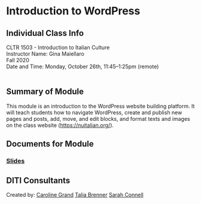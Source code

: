 # Introduction to WordPress

## Individual Class Info
CLTR 1503 - Introduction to Italian Culture
<br>
Instructor Name: Gina Maiellaro
<br>
Fall 2020
<br>
Date and Time: Monday, October 26th, 11:45–1:25pm (remote)
<br>
<br>


## Summary of Module
This module is an introduction to the WordPress website building platform. It will teach students how to navigate WordPress, create and publish new pages and posts, add, move, and edit blocks, and format texts and images on the class website (https://nuitalian.org/).


## Documents for Module

### [Slides](https://github.com/NULabNortheastern/digitalassignmentshowcase/blob/master/website_building/italian_culture-fall202-maiellaro/Slides.pdf)

## DITI Consultants
Created by:
[Caroline Grand](grand.c@northeastern.edu)
[Talia Brenner](brenne.t@northeastern.edu)
[Sarah Connell](connell.sa@northeastern.edu)

